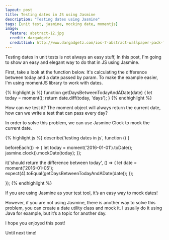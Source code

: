 ```yaml
---
layout: post
title: Testing dates in JS using Jasmine
description: "Testing dates using Jasmine"
tags: [unit test, jasmine, mocking date, momentjs]
image:
  feature: abstract-12.jpg
  credit: dargadgetz
  creditlink: http://www.dargadgetz.com/ios-7-abstract-wallpaper-pack-for-iphone-5-and-ipod-touch-retina/
---
```


Testing dates in unit tests is not always an easy stuff, In this post, I'm going to show an easy and elegant way to do that in JS using Jasmine.

First, take a look at the function below. It's calculating the difference between today and a date passed by param. To make the example easier, I'm using momentJS library to work with dates.


{% highlight js %}
function getDaysBetweenTodayAndADate(date) {
  let today = moment();
  return date.diff(today, 'days'); 
}
{% endhighlight %}

How can we test it? The moment object will always return the current date, how can we write a test that can pass every day?

In order to solve this problem, we can use Jasmine Clock to mock the current date.


{% highlight js %}
describe('testing dates in js', function () {

  beforeEach(() => {
    let today = moment('2016-01-01').toDate();
    jasmine.clock().mockDate(today);
  });

  it('should return the difference between today', () => {
    let date = moment('2016-01-05');
    expect(4).toEqual(getDaysBetweenTodayAndADate(date));
  });

});
{% endhighlight %}


If you are using Jasmine as your test tool, it’s an easy way to mock dates!

However, if you are not using Jasmine, there is another way to solve this problem, you can create a date utility class and mock it. I usually do it using Java for example, but it’s a topic for another day.

I hope you enjoyed this post!

Until next time!

